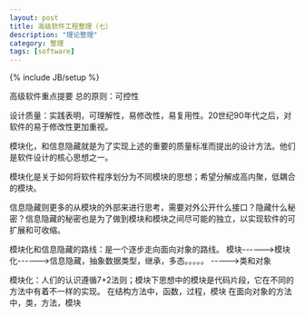 ```yaml
---
layout: post
title: 高级软件工程整理（七）
description: "理论整理"
category: 整理
tags: [software]
---
```

{% include JB/setup %}

高级软件重点提要
总的原则：可控性 

设计质量：实践表明，可理解性，易修改性，易复用性。20世纪90年代之后，对软件的易于修改性更加重视。

模块化，和信息隐藏就是为了实现上述的重要的质量标准而提出的设计方法。他们是软件设计的核心思想之一。

模块化是关于如何将软件程序划分为不同模块的思想；希望分解成高内聚，低耦合的模块。

信息隐藏则更多的从模块的外部来进行思考，需要对外公开什么接口？隐藏什么秘密？信息隐藏的秘密也是为了做到模块和模块之间尽可能的独立，以实现软件的可扩展和可收缩。

模块化和信息隐藏的路线：是一个逐步走向面向对象的路线。
模块------>模块化------>信息隐藏，抽象数据类型，继承，多态。。。。。
----->类和对象

模块化：人们的认识遵循7+2法则；模块下思想中的模块是代码片段，它在不同的方法中有着不一样的实现。
在结构方法中，函数，过程，模块
在面向对象的方法中，类，方法，模块






